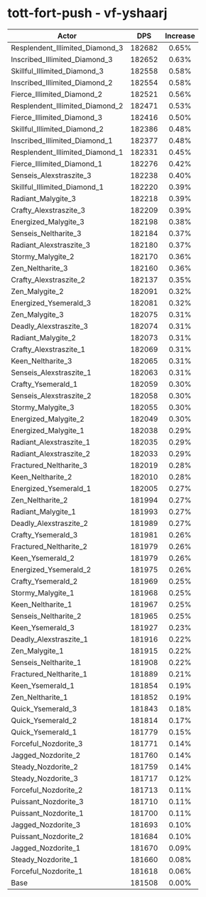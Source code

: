 # tott-fort-push - vf-yshaarj
| Actor | DPS | Increase |
|---|:---:|:---:|
|Resplendent_Illimited_Diamond_3|182682|0.65%|
|Inscribed_Illimited_Diamond_3|182652|0.63%|
|Skillful_Illimited_Diamond_3|182558|0.58%|
|Inscribed_Illimited_Diamond_2|182554|0.58%|
|Fierce_Illimited_Diamond_2|182521|0.56%|
|Resplendent_Illimited_Diamond_2|182471|0.53%|
|Fierce_Illimited_Diamond_3|182416|0.50%|
|Skillful_Illimited_Diamond_2|182386|0.48%|
|Inscribed_Illimited_Diamond_1|182377|0.48%|
|Resplendent_Illimited_Diamond_1|182331|0.45%|
|Fierce_Illimited_Diamond_1|182276|0.42%|
|Senseis_Alexstraszite_3|182238|0.40%|
|Skillful_Illimited_Diamond_1|182220|0.39%|
|Radiant_Malygite_3|182218|0.39%|
|Crafty_Alexstraszite_3|182209|0.39%|
|Energized_Malygite_3|182198|0.38%|
|Senseis_Neltharite_3|182184|0.37%|
|Radiant_Alexstraszite_3|182180|0.37%|
|Stormy_Malygite_2|182170|0.36%|
|Zen_Neltharite_3|182160|0.36%|
|Crafty_Alexstraszite_2|182137|0.35%|
|Zen_Malygite_2|182091|0.32%|
|Energized_Ysemerald_3|182081|0.32%|
|Zen_Malygite_3|182075|0.31%|
|Deadly_Alexstraszite_3|182074|0.31%|
|Radiant_Malygite_2|182073|0.31%|
|Crafty_Alexstraszite_1|182069|0.31%|
|Keen_Neltharite_3|182065|0.31%|
|Senseis_Alexstraszite_1|182063|0.31%|
|Crafty_Ysemerald_1|182059|0.30%|
|Senseis_Alexstraszite_2|182058|0.30%|
|Stormy_Malygite_3|182055|0.30%|
|Energized_Malygite_2|182049|0.30%|
|Energized_Malygite_1|182038|0.29%|
|Radiant_Alexstraszite_1|182035|0.29%|
|Radiant_Alexstraszite_2|182033|0.29%|
|Fractured_Neltharite_3|182019|0.28%|
|Keen_Neltharite_2|182010|0.28%|
|Energized_Ysemerald_1|182005|0.27%|
|Zen_Neltharite_2|181994|0.27%|
|Radiant_Malygite_1|181993|0.27%|
|Deadly_Alexstraszite_2|181989|0.27%|
|Crafty_Ysemerald_3|181981|0.26%|
|Fractured_Neltharite_2|181979|0.26%|
|Keen_Ysemerald_2|181979|0.26%|
|Energized_Ysemerald_2|181975|0.26%|
|Crafty_Ysemerald_2|181969|0.25%|
|Stormy_Malygite_1|181968|0.25%|
|Keen_Neltharite_1|181967|0.25%|
|Senseis_Neltharite_2|181965|0.25%|
|Keen_Ysemerald_3|181927|0.23%|
|Deadly_Alexstraszite_1|181916|0.22%|
|Zen_Malygite_1|181915|0.22%|
|Senseis_Neltharite_1|181908|0.22%|
|Fractured_Neltharite_1|181889|0.21%|
|Keen_Ysemerald_1|181854|0.19%|
|Zen_Neltharite_1|181852|0.19%|
|Quick_Ysemerald_3|181843|0.18%|
|Quick_Ysemerald_2|181814|0.17%|
|Quick_Ysemerald_1|181779|0.15%|
|Forceful_Nozdorite_3|181771|0.14%|
|Jagged_Nozdorite_2|181760|0.14%|
|Steady_Nozdorite_2|181759|0.14%|
|Steady_Nozdorite_3|181717|0.12%|
|Forceful_Nozdorite_2|181713|0.11%|
|Puissant_Nozdorite_3|181710|0.11%|
|Puissant_Nozdorite_1|181700|0.11%|
|Jagged_Nozdorite_3|181693|0.10%|
|Puissant_Nozdorite_2|181684|0.10%|
|Jagged_Nozdorite_1|181670|0.09%|
|Steady_Nozdorite_1|181660|0.08%|
|Forceful_Nozdorite_1|181618|0.06%|
|Base|181508|0.00%|
